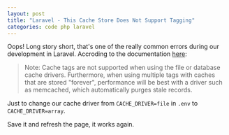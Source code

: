 ```yaml
---
layout: post
title: "Laravel - This Cache Store Does Not Support Tagging"
categories: code php laravel
---
```


Oops! Long story short, that's one of the really common errors during our development in Laravel. Accroding to the documentation [here](https://laravel.com/docs/5.1/cache#cache-tags):

> Note: Cache tags are not supported when using the file or database cache drivers. Furthermore, when using multiple tags with caches that are stored "forever", performance will be best with a driver such as memcached, which automatically purges stale records.

Just to change our cache driver from `CACHE_DRIVER=file` in `.env` to `CACHE_DRIVER=array`.

Save it and refresh the page, it works again.
